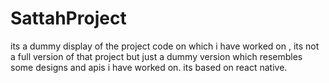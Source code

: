 # SattahProject
its a dummy display of the project code on which i have worked on , its not a full version of that project but just a dummy version which resembles some designs and apis i have worked on.
its based on react native.
